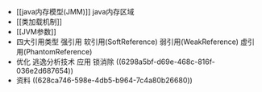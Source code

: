 - [[java内存模型(JMM)]]
  java内存区域
- [[类加载机制]]
- [[JVM参数]]
- 四大引用类型
  强引用
  软引用(SoftReference)
  弱引用(WeakReference)
  虚引用(PhantomReference)
- 优化
  逃逸分析技术
  应用 锁消除 ((6298a5bf-d69e-468c-816f-036e2d687654))
- 资料
  ((628ca746-598e-4db5-b964-7c4a80b26680))